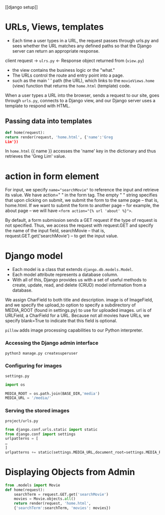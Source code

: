 [[django setup]]
# URLs, Views, templates
- Each time a user types in a URL, the request passes through urls.py and sees whether the URL matches any defined paths so that the Django server can return an appropriate response.

client request -> `ulrs.py` <- Response object returned from (`view.py`)

- the view contains the business logic or the "what."
- The URLs control the route and entry point into a page.
- such as the main ' ' path (the URL), which links to the
`movieViews.home` (view) function that returns the `home.html` (template) code.

When a user types a URL into the browser, sends a request to our site, goes through `urls.py`, connects to a Django view, and our Django server uses a template to respond with HTML.

## Passing data into templates
```python
def home(request):
return render(request, 'home.html', {'name':'Greg
Lim'})
```
In `home.html` {{ name }} accesses the 'name' key in the dictionary and thus retrieves the 'Greg Lim' value.

# action in form element
For input, we specify `name="searchMovie"` to reference the input and retrieve its value. We have action=" " in the form tag. The empty " " string specifies that upon clicking on submit, we submit the form to the same page – that is, home.html. If we want to submit the form to another page – for example, the about page – we will have `<form action="{% url 'about' %}">`.

By default, a form submission sends a GET request if the type of request is not specified. Thus, we access the request with request.GET and specify the name of the input field, searchMovie – that is, request.GET.get('searchMovie') – to get the input value.

# Django model
- Each model is a class that extends `django.db.models.Model`.
- Each model attribute represents a database column.
- With all of this, Django provides us with a set of useful methods to create, update, read, and delete (CRUD) model information from a database.

We assign CharField to both title and description. image is of ImageField, and we specify the upload_to option to specify a subdirectory of MEDIA_ROOT (found in settings.py) to use for uploaded images. url is of URLField, a CharField for a URL. Because not all movies have URLs, we specify blank=True to indicate that this field is optional.

`pillow` adds image processing capabilities to our Python interpreter.

### Accessing the Django admin interface
```bash
python3 manage.py createsuperuser
```

### Configuring for images 
`settings.py`
```python
import os

MEDIA_ROOT = os.path.join(BASE_DIR,'media')
MEDIA_URL = '/media/'
```

### Serving the stored images
`project/urls.py`
```python
from django.conf.urls.static import static
from django.conf import settings
urlpatterns = [
…
]
urlpatterns += static(settings.MEDIA_URL,document_root=settings.MEDIA_ROOT)
```

# Displaying Objects from Admin
```python
from .models import Movie
def home(request):
	searchTerm = request.GET.get('searchMovie')
	movies = Movie.objects.all()
	return render(request, 'home.html',
	{'searchTerm':searchTerm, 'movies': movies})
```

